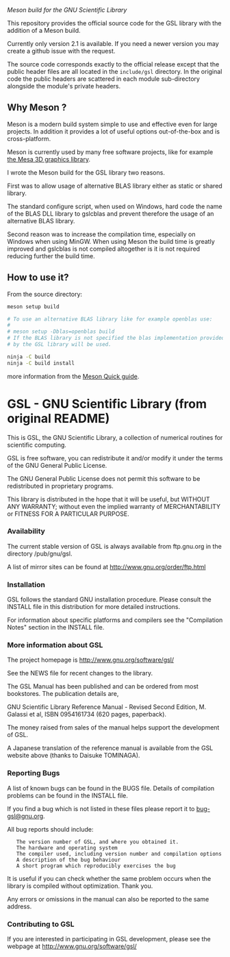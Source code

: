 *Meson build for the GNU Scientific Library*

This repository provides the official source code for the GSL library with the
addition of a Meson build.

Currently only version 2.1 is available. If you need a newer version you may
create a github issue with the request.

The source code corresponds exactly to the official release except that the public
header files are all located in the `include/gsl` directory. In the original code
the public headers are scattered in each module sub-directory alongside the
module's private headers.

## Why Meson ?

Meson is a modern build system simple to use and effective even for large projects.
In addition it provides a lot of useful options out-of-the-box and is cross-platform.

Meson is currently used by many free software projects, like for example [the Mesa 3D graphics library](https://www.mesa3d.org/).

I wrote the Meson build for the GSL library two reasons.

First was to allow usage of alternative BLAS library either as static or
shared library.

The standard configure script, when used on Windows, hard code the
name of the BLAS DLL library to gslcblas and prevent therefore the usage
of an alternative BLAS library.

Second reason was to increase the compilation time, especially on Windows
when using MinGW.
When using Meson the build time is greatly improved and gslcblas is not compiled
altogether is it is not required reducing further the build time.

## How to use it?

From the source directory:

```sh
meson setup build

# To use an alternative BLAS library like for example openblas use:
#
# meson setup -Dblas=openblas build
# If the BLAS library is not specified the blas implementation provided
# by the GSL library will be used.

ninja -C build
ninja -C build install
```
more information from the [Meson Quick guide](https://mesonbuild.com/Quick-guide.html).

# GSL - GNU Scientific Library (from original README)

This is GSL, the GNU Scientific Library, a collection of numerical
routines for scientific computing.

GSL is free software, you can redistribute it and/or modify it under
the terms of the GNU General Public License.

The GNU General Public License does not permit this software to be
redistributed in proprietary programs.

This library is distributed in the hope that it will be useful, but
WITHOUT ANY WARRANTY; without even the implied warranty of
MERCHANTABILITY or FITNESS FOR A PARTICULAR PURPOSE.

### Availability

The current stable version of GSL is always available from ftp.gnu.org
in the directory /pub/gnu/gsl.

A list of mirror sites can be found at http://www.gnu.org/order/ftp.html

### Installation

GSL follows the standard GNU installation procedure.  Please consult
the INSTALL file in this distribution for more detailed instructions.

For information about specific platforms and compilers see the
"Compilation Notes" section in the INSTALL file.

### More information about GSL

The project homepage is http://www.gnu.org/software/gsl/

See the NEWS file for recent changes to the library.

The GSL Manual has been published and can be ordered from most
bookstores. The publication details are,

  GNU Scientific Library Reference Manual - Revised Second Edition, 
  M. Galassi et al, ISBN 0954161734 (620 pages, paperback).

The money raised from sales of the manual helps support the
development of GSL.

A Japanese translation of the reference manual is available from the
GSL website above (thanks to Daisuke TOMINAGA).

### Reporting Bugs

A list of known bugs can be found in the BUGS file.  Details of
compilation problems can be found in the INSTALL file.

If you find a bug which is not listed in these files please report it
to bug-gsl@gnu.org.

All bug reports should include:

       The version number of GSL, and where you obtained it.
       The hardware and operating system
       The compiler used, including version number and compilation options
       A description of the bug behaviour
       A short program which reproducibly exercises the bug

It is useful if you can check whether the same problem occurs when the
library is compiled without optimization.  Thank you.

Any errors or omissions in the manual can also be reported to the
same address.

### Contributing to GSL

If you are interested in participating in GSL development, please see
the webpage at http://www.gnu.org/software/gsl/

